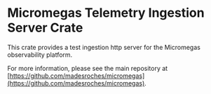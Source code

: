 # Micromegas Telemetry Ingestion Server Crate

This crate provides a test ingestion http server for the Micromegas observability platform.

For more information, please see the main repository at [https://github.com/madesroches/micromegas](https://github.com/madesroches/micromegas).
